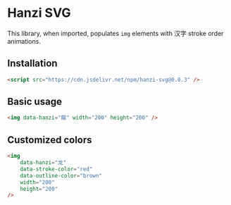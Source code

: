 # Hanzi SVG

This library, when imported, populates `img` elements with 汉字 stroke order animations.

## Installation

```html
<script src="https://cdn.jsdelivr.net/npm/hanzi-svg@0.0.3" />
```

## Basic usage

```html
<img data-hanzi="龍" width="200" height="200" />
```

## Customized colors

```html
<img
    data-hanzi="龙"
    data-stroke-color="red"
    data-outline-color="brown"
    width="200"
    height="200"
/>
```